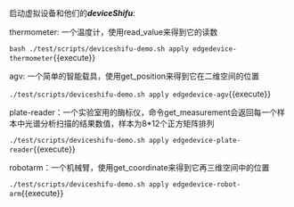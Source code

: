 启动虚拟设备和他们的***deviceShifu***:

thermometer: 一个温度计，使用read_value来得到它的读数

`bash ./test/scripts/deviceshifu-demo.sh apply edgedevice-thermometer`{{execute}}

agv: 一个简单的智能载具，使用get_position来得到它在二维空间的位置

`./test/scripts/deviceshifu-demo.sh apply edgedevice-agv`{{execute}}

plate-reader：一个实验室用的酶标仪，命令get_measurement会返回每一个样本中光谱分析扫描的结果数值，样本为8*12个正方矩阵排列

`./test/scripts/deviceshifu-demo.sh apply edgedevice-plate-reader`{{execute}}

robotarm：一个机械臂，使用get_coordinate来得到它再三维空间中的位置

`./test/scripts/deviceshifu-demo.sh apply edgedevice-robot-arm`{{execute}}
